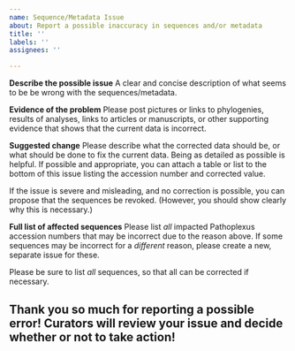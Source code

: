 ```yaml
---
name: Sequence/Metadata Issue
about: Report a possible inaccuracy in sequences and/or metadata
title: ''
labels: ''
assignees: ''

---
```


**Describe the possible issue**
A clear and concise description of what seems to be be wrong with the sequences/metadata.

**Evidence of the problem**
Please post pictures or links to phylogenies, results of analyses, links to articles or manuscripts, or other supporting evidence that shows that the current data is incorrect.

**Suggested change**
Please describe what the corrected data should be, or what should be done to fix the current data. Being as detailed as possible is helpful. If possible and appropriate, you can attach a table or list to the bottom of this issue listing the accession number and corrected value.

If the issue is severe and misleading, and no correction is possible, you can propose that the sequences be revoked. (However, you should show clearly why this is necessary.)

**Full list of affected sequences**
Please list _all_ impacted Pathoplexus accession numbers that may be incorrect due to the reason above. If some sequences may be incorrect for a _different_ reason, please create a new, separate issue for these.

Please be sure to list _all_ sequences, so that all can be corrected if necessary.


## Thank you so much for reporting a possible error! Curators will review your issue and decide whether or not to take action!
